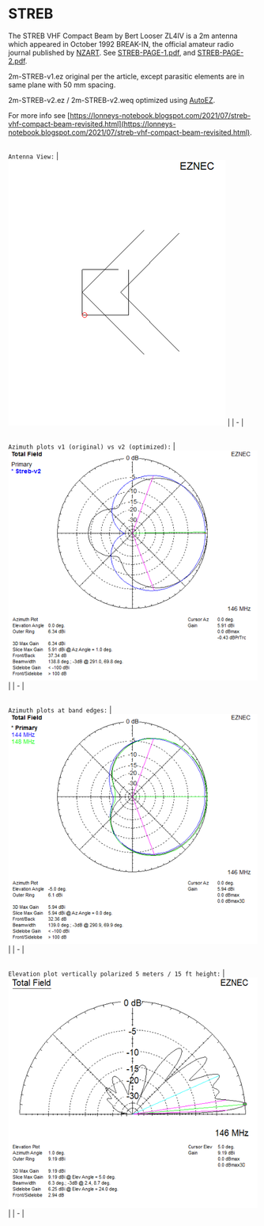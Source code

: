 # STREB

The STREB VHF Compact Beam by Bert Looser ZL4IV is a 2m antenna which appeared in October 1992 BREAK-IN, the official amateur radio journal published by [NZART](https://www.nzart.org.nz). See [STREB-PAGE-1.pdf](STREB-PAGE-1.pdf), and [STREB-PAGE-2.pdf](STREB-PAGE-2.pdf).

2m-STREB-v1.ez original per the article, except parasitic elements are in same plane with 50 mm spacing.

2m-STREB-v2.ez / 2m-STREB-v2.weq optimized using [AutoEZ](https://ac6la.com/autoez.html).

For more info see [https://lonneys-notebook.blogspot.com/2021/07/streb-vhf-compact-beam-revisited.html](https://lonneys-notebook.blogspot.com/2021/07/streb-vhf-compact-beam-revisited.html).

\
`Antenna View:`
| ![Antenna View](Antenna-View.png) |
| - |

\
`Azimuth plots v1 (original) vs v2 (optimized):`
| ![Azimuth Plot v1 vs v2](Azimuth-Plot-v1-v2.png) |
| - |

\
`Azimuth plots at band edges:`
| ![Azimuth Plot v2 Band Edges](Azimuth-Plot-v2.png) |
| - |

\
`Elevation plot vertically polarized 5 meters / 15 ft height:`
| ![Elevation Plot v2](Elevation-Plot-v2.png) |
| - |